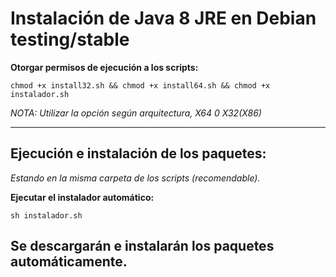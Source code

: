 # Instalación de Java 8 JRE en Debian testing/stable

**Otorgar permisos de ejecución a los scripts:**

`chmod +x install32.sh && chmod +x install64.sh && chmod +x instalador.sh`

*NOTA: Utilizar la opción según arquitectura, X64 0 X32(X86)*
****
## Ejecución e instalación de los paquetes:

*Estando en la misma carpeta de los scripts (recomendable).*

**Ejecutar el instalador automático:**

`sh instalador.sh`

## Se descargarán e instalarán los paquetes automáticamente.
